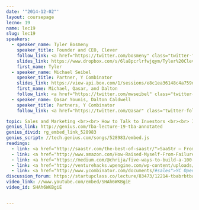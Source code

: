 ```yaml
---
date: '"2014-12-02"'
layout: coursepage
lecno: 19
name: lec19
slug: lec19
speakers:
  - speaker_name: Tyler Bosmeny
    speaker_title: Founder and CEO, Clever
    follow_link: <a href="https://twitter.com/bosmeny" class="twitter-follow-button" data-show-count="false" data-show-screen-name="true">Follow @bosmeny</a>
    slides_link: https://www.dropbox.com/s/6la8pcrlrfwjqym/Tyler%20Clever2.pdf?dl=0
    first_name: Tyler
  - speaker_name: Michael Seibel
    speaker_title: Partner, Y Combinator
    slides_link: https://view-api.box.com/1/sessions/e8c1ea36148c4a759dac7242c75dde5d/view
    first_name: Michael, Qasar, and Dalton
    follow_link: <a href="https://twitter.com/mwseibel" class="twitter-follow-button" data-show-count="false" data-show-screen-name="true">Follow @mwseibel</a>
  - speaker_name: Qasar Younis, Dalton Caldwell
    speaker_title: Partners, Y Combinator
    follow_link: <a href="https://twitter.com/Qasar" class="twitter-follow-button" data-show-count="false" data-show-screen-name="true">Follow @Qasar</a>, <a href="https://twitter.com/daltonc" class="twitter-follow-button" data-show-count="false" data-show-screen-name="true">Follow @daltonc</a>

topic: Sales and Marketing <br><br> How to Talk to Investors <br><br> Investor Meeting Roleplaying
genius_link: http://genius.com/Tba-lecture-19-tba-annotated
genius_divid: rg_embed_link_528983
genius_script: //tech.genius.com/songs/528983/embed.js
readings:
  - link: <a href="http://saastr.com/the-best-of-saastr/">SaaStr – From-the-trenches sales advice</a>  by Jason Lemkin, founder of EchoSign
  - link: <a href="http://www.amazon.com/How-Raised-Myself-From-Failure-ebook/dp/B002XQAAWW">How I Raised Myself From Failure to Success In Selling</a> by Frank Bettger (1949)
  - link: <a href="https://medium.com/@chrija/five-ways-to-build-a-100-million-business-82ac6ea8ffd9">Five ways to build a $100 million business</a> by Cristoph Janz
  - link: <a href="http://venturehacks.wpengine.com/wp-content/uploads/2009/12/Pitching-Hacks.pdf">Pitching Hacks! How to pitch startups to investors</a> by <a href="http://venturehacks.com/pitching">Venture Hacks</a>
  - link: <a href="http://www.ycombinator.com/documents/#sales">YC Open source sales template agreement</a> (as referred to by Tyler)
discussion_forum: https://startupclass.co/lecture/83473/12214-tbabrbtbab
video_link: //www.youtube.com/embed/SHAh6WKBgiE
video_id: SHAh6WKBgiE


---
```

